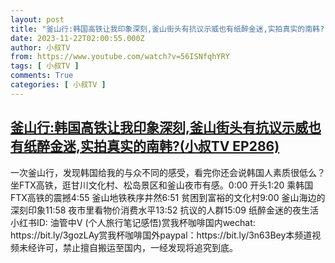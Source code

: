 ```yaml
---
layout: post
title: "釜山行:韩国高铁让我印象深刻,釜山街头有抗议示威也有纸醉金迷,实拍真实的南韩?(小叔TV EP286)"
date: 2023-11-22T02:00:55.000Z
author: 小叔TV
from: https://www.youtube.com/watch?v=56ISNfqhYRY
tags: [ 小叔TV ]
comments: True
categories: [ 小叔TV ]
---
```

<!--1700618455000-->
[釜山行:韩国高铁让我印象深刻,釜山街头有抗议示威也有纸醉金迷,实拍真实的南韩?(小叔TV EP286)](https://www.youtube.com/watch?v=56ISNfqhYRY)
------

<div>
一次釜山行，发现韩国给我的与众不同的感受，看完你还会说韩国人素质很低么？坐FTX高铁，逛甘川文化村、松岛景区和釜山夜市有感。0:00 开头1:20 乘韩国FTX高铁的震撼4:55 釜山地铁秩序井然6:51 贫困到富裕的文化村9:00 釜山海边的深刻印象11:58 夜市里看物价消费水平13:52 抗议的人群15:09 纸醉金迷的夜生活小红书ID: 油管中V  (个人旅行笔记感悟)赏我杯咖啡国内wechat: https://bit.ly/3gozLAy赏我杯咖啡国外paypal：https://bit.ly/3n63Bey本频道视频未经许可，禁止擅自搬运至国内，一经发现将追究到底。
</div>
